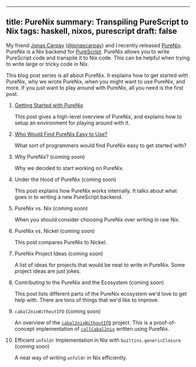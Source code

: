 ------------------------------------------------------
title: PureNix
summary: Transpiling PureScript to Nix
tags: haskell, nixos, purescript
draft: false
------------------------------------------------------

My friend [Jonas Carpay](https://jonascarpay.com/)
([@jonascarpay](https://github.com/jonascarpay)) and I recently released
[PureNix](https://github.com/purenix-org/purenix).  PureNix is a Nix backend for
[PureScript](https://www.purescript.org/).  PureNix allows you to write
PureScript code and transpile it to Nix code.  This can be helpful when trying
to write large or tricky code in Nix.

This blog post series is all about PureNix.  It explains how to get started with
PureNix, why we wrote PureNix, when you might want to use PureNix, and more.
If you just want to play around with PureNix, all you need is the first post.


1.  [Getting Started with PureNix](./2022-01-04-getting-started-with-purenix)

    This post gives a high-level overview of PureNix, and explains how to setup
    an environment for playing around with it.

1.  [Who Would Find PureNix Easy to Use?](./2022-01-05-who-would-like-purenix)

    What sort of programmers would find PureNix easy to get started with?

1.  Why PureNix? (coming soon)

    Why we decided to start working on PureNix.

1.  Under the Hood of PureNix (coming soon)

    This post explains how PureNix works internally.  It talks about what goes
    in to writing a new PureScript backend.

1.  PureNix vs. Nix (coming soon)

    When you should consider choosing PureNix over writing in raw Nix.

1.  PureNix vs. Nickel (coming soon)

    This post compares PureNix to Nickel.

1.  PureNix Project Ideas (coming soon)

    A list of ideas for projects that would be neat to write in PureNix.  Some
    project ideas are just jokes.

1.  Contributing to the PureNix and the Ecosystem (coming soon)

    This post lists different parts of the PureNix ecosystem we'd love to get
    help with.  There are tons of things that we'd like to improve.

1.  `cabal2nixWithoutIFD` (coming soon)

    An overview of the
    [`cabal2nixWithoutIFD`](https://github.com/cdepillabout/cabal2nixWithoutIFD)
    project.  This is a proof-of-concept implementation of
    [`callCabal2nix`](https://bytes.zone/posts/callcabal2nix/) written using
    PureNix.

1.  Efficient `unfoldr` Implementation in Nix with `builtins.genericClosure` (coming soon)

    A neat way of writing `unfoldr` in Nix efficiently.
